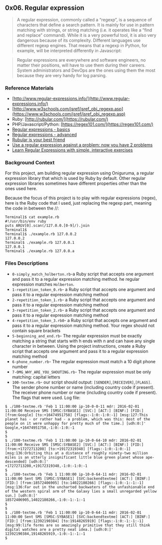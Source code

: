 ## 0x06. Regular expression
> A regular expression, commonly called a “regexp”, is a sequence of characters
> that define a search pattern.  It is mainly for use in pattern matching with
> strings, or string matching (i.e. it operates like a “find and replace”
> command). While it is a very powerful tool, it is also very dangerous because
> of its complexity.
> Different languages use different regexp engines. That means that a regexp in
> Python, for example, will be interpreted differently in Javascript:

> Regular expressions are everywhere and software engineers, no matter their
> positions, will have to use them during their careers. System administrators
> and DevOps are the ones using them the most because they are very handy for
> log parsing.

### Reference Materials
* [http://www.regular-expressions.info/](http://www.regular-expressions.info/)
* [http://www.w3schools.com/jsref/jsref_obj_regexp.asp](https://www.w3schools.com/jsref/jsref_obj_regexp.asp)
* Ruby: [http://rubular.com/](https://rubular.com/)
* PHP/Javascript/Python: [https://regex101.com/](https://regex101.com/)
* [Regular expressions - basics](https://www.slideshare.net/neha_jain/introducing-regular-expressions)
* [Regular expressions - advanced](https://www.slideshare.net/neha_jain/advanced-regular-expressions-80296518)
* [Rubular is your best friend](https://rubular.com/)
* [Use a regular expression against a problem: now you have 2 problems](https://blog.codinghorror.com/regular-expressions-now-you-have-two-problems/)
* [Learn Regular Expressions with simple, interactive exercises](https://regexone.com/)

### Background Context
For this project, am building regular expression using Oniguruma, a regular
expression library that which is used by Ruby by default. Other regular
expression libraries sometimes have different properties other than the ones used here.

Because the focus of this project is to play with regular expressions (regex),
here is the Ruby code that I used, just replacing the regexp part, meaning the code in between the //:
```
Terminal1$ cat example.rb
#!/usr/bin/env ruby
puts ARGV[0].scan(/127.0.0.[0-9]/).join
Terminal1$
Terminal1$ ./example.rb 127.0.0.2
127.0.0.2
Terminal$ ./example.rb 127.0.0.1
127.0.0.1
Terminal$ ./example.rb 127.0.0.a
```

### Files Descriptions
* `0-simply_match_holberton.rb`-a Ruby script that accepts one argument and pass it to a regular expression matching method. he regular expression matches `Holberton`.
* `1-repetition_token_0.rb`- a Ruby script that accepts one argument and pass it to a regular expression matching method
* `2-repetition_token_1.rb`- a Ruby script that accepts one argument and pass it to a regular expression matching method
* `3-repetition_token_2.rb`- a Ruby script that accepts one argument and pass it to a regular expression matching method
* `4-repetition_token_3.rb0`- a Ruby script that accepts one argument and pass it to a regular expression matching method. Your regex should not contain square brackets
* `5-beginning_and_end.rb`- The regular expression must be exactly matching a string that starts with h ends with n and can have any single character in between. Using the project instructions, create a Ruby script that accepts one argument and pass it to a regular expression matching method
* `6-phone_number.rb`- The regular expression must match a 10 digit phone number
* `7-OMG_WHY_ARE_YOU_SHOUTING.rb`- The regular expression must be only matching: capital letters
* `100-textme.rb`- our script should output: `[SENDER]`,`[RECEIVER]`,`[FLAGS]`. The sender phone number or name (including country code if present). The receiver phone number or name (including country code if present). The flags that were used. Log file:
```
$ ./100-textme.rb 'Feb 1 11:00:00 ip-10-0-0-11 mdr: 2016-02-01 11:00:00 Receive SMS [SMSC:SYBASE1] [SVC:] [ACT:] [BINF:] [FID:] [from:Google] [to:+16474951758] [flags:-1:0:-1:0:-1] [msg:127:This planet has - or rather had - a problem, which was this: most of the people on it were unhappy for pretty much of the time.] [udh:0:]'
Google,+16474951758,-1:0:-1:0:-1
$
$
$ ./100-textme.rb 'Feb 1 11:00:00 ip-10-0-64-10 mdr: 2016-02-01 11:00:00 Receive SMS [SMSC:SYBASE2] [SVC:] [ACT:] [BINF:] [FID:] [from:+17272713208] [to:+19172319348] [flags:-1:0:-1:0:-1] [msg:136:Orbiting this at a distance of roughly ninety-two million miles is an utterly insignificant little blue green planet whose ape-descended] [udh:0:]'
+17272713208,+19172319348,-1:0:-1:0:-1
$
$ ./100-textme.rb 'Feb 1 11:00:00 ip-10-0-64-11 mdr: 2016-02-01 11:00:00 Sent SMS [SMSC:SYBASE1] [SVC:backendtextme] [ACT:] [BINF:] [FID:] [from:18572406905] [to:14022180266] [flags:-1:0:-1:-1:-1] [msg:136:Far out in the uncharted backwaters of the unfashionable end of the western spiral arm of the Galaxy lies a small unregarded yellow sun.] [udh:0:]'
18572406905,14022180266,-1:0:-1:-1:-1
$
$
$ ./100-textme.rb 'Feb 1 11:00:00 ip-10-0-64-11 mdr: 2016-02-01 11:00:00 Sent SMS [SMSC:SYBASE1] [SVC:backendtextme] [ACT:] [BINF:] [FID:] [from:12392190384] [to:19148265919] [flags:-1:0:-1:-1:-1] [msg:99:life forms are so amazingly primitive that they still think digital watches are a pretty neat idea.] [udh:0:]'
12392190384,19148265919,-1:0:-1:-1:-1
$
```